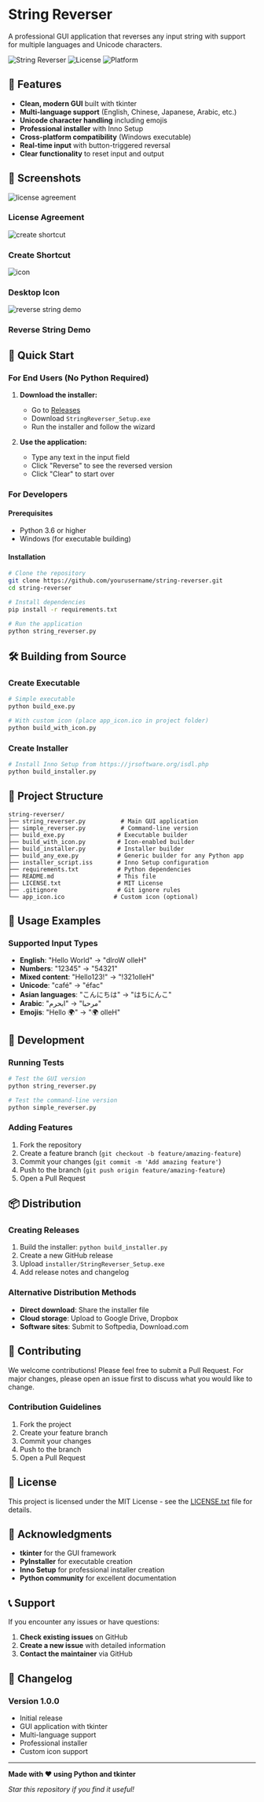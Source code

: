 # String Reverser

A professional GUI application that reverses any input string with support for multiple languages and Unicode characters.

![String Reverser](https://img.shields.io/badge/Python-3.6+-blue.svg)
![License](https://img.shields.io/badge/License-MIT-green.svg)
![Platform](https://img.shields.io/badge/Platform-Windows-lightgrey.svg)

## 🌟 Features

- **Clean, modern GUI** built with tkinter
- **Multi-language support** (English, Chinese, Japanese, Arabic, etc.)
- **Unicode character handling** including emojis
- **Professional installer** with Inno Setup
- **Cross-platform compatibility** (Windows executable)
- **Real-time input** with button-triggered reversal
- **Clear functionality** to reset input and output

## 📸 Screenshots

![license agreement](https://github.com/user-attachments/assets/cae02cef-fb7a-4142-8e34-168dd8071bea)

### License Agreement


![create shortcut](https://github.com/user-attachments/assets/1582f5a9-5cf6-4598-88da-2791467a6b59)

### Create Shortcut


![icon](https://github.com/user-attachments/assets/eb588e34-268b-4496-a931-83a924a0f6c5)

### Desktop Icon

![reverse string demo](https://github.com/user-attachments/assets/30d8fd75-9259-4738-aa5f-1a5d60acdf43)

### Reverse String Demo


## 🚀 Quick Start

### For End Users (No Python Required)

1. **Download the installer:**
   - Go to [Releases](https://github.com/yourusername/string-reverser/releases/tag/v1.0.0)
   - Download `StringReverser_Setup.exe`
   - Run the installer and follow the wizard

2. **Use the application:**
   - Type any text in the input field
   - Click "Reverse" to see the reversed version
   - Click "Clear" to start over

### For Developers

#### Prerequisites
- Python 3.6 or higher
- Windows (for executable building)

#### Installation
```bash
# Clone the repository
git clone https://github.com/yourusername/string-reverser.git
cd string-reverser

# Install dependencies
pip install -r requirements.txt

# Run the application
python string_reverser.py
```

## 🛠️ Building from Source

### Create Executable
```bash
# Simple executable
python build_exe.py

# With custom icon (place app_icon.ico in project folder)
python build_with_icon.py
```

### Create Installer
```bash
# Install Inno Setup from https://jrsoftware.org/isdl.php
python build_installer.py
```

## 📁 Project Structure

```
string-reverser/
├── string_reverser.py          # Main GUI application
├── simple_reverser.py          # Command-line version
├── build_exe.py               # Executable builder
├── build_with_icon.py         # Icon-enabled builder
├── build_installer.py         # Installer builder
├── build_any_exe.py           # Generic builder for any Python app
├── installer_script.iss       # Inno Setup configuration
├── requirements.txt           # Python dependencies
├── README.md                  # This file
├── LICENSE.txt                # MIT License
├── .gitignore                 # Git ignore rules
└── app_icon.ico              # Custom icon (optional)
```

## 🎯 Usage Examples

### Supported Input Types
- **English**: "Hello World" → "dlroW olleH"
- **Numbers**: "12345" → "54321"
- **Mixed content**: "Hello123!" → "!321olleH"
- **Unicode**: "café" → "éfac"
- **Asian languages**: "こんにちは" → "はちにんこ"
- **Arabic**: "مرحبا" → "ابحرم"
- **Emojis**: "Hello 🌍" → "🌍 olleH"

## 🔧 Development

### Running Tests
```bash
# Test the GUI version
python string_reverser.py

# Test the command-line version
python simple_reverser.py
```

### Adding Features
1. Fork the repository
2. Create a feature branch (`git checkout -b feature/amazing-feature`)
3. Commit your changes (`git commit -m 'Add amazing feature'`)
4. Push to the branch (`git push origin feature/amazing-feature`)
5. Open a Pull Request

## 📦 Distribution

### Creating Releases
1. Build the installer: `python build_installer.py`
2. Create a new GitHub release
3. Upload `installer/StringReverser_Setup.exe`
4. Add release notes and changelog

### Alternative Distribution Methods
- **Direct download**: Share the installer file
- **Cloud storage**: Upload to Google Drive, Dropbox
- **Software sites**: Submit to Softpedia, Download.com

## 🤝 Contributing

We welcome contributions! Please feel free to submit a Pull Request. For major changes, please open an issue first to discuss what you would like to change.

### Contribution Guidelines
1. Fork the project
2. Create your feature branch
3. Commit your changes
4. Push to the branch
5. Open a Pull Request

## 📄 License

This project is licensed under the MIT License - see the [LICENSE.txt](LICENSE.txt) file for details.

## 🙏 Acknowledgments

- **tkinter** for the GUI framework
- **PyInstaller** for executable creation
- **Inno Setup** for professional installer creation
- **Python community** for excellent documentation

## 📞 Support

If you encounter any issues or have questions:

1. **Check existing issues** on GitHub
2. **Create a new issue** with detailed information
3. **Contact the maintainer** via GitHub

## 🔄 Changelog

### Version 1.0.0
- Initial release
- GUI application with tkinter
- Multi-language support
- Professional installer
- Custom icon support

---

**Made with ❤️ using Python and tkinter**

*Star this repository if you find it useful!* 
